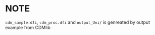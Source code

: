 # NOTE

`cdm_sample.dfi`, `cdm_proc.dfi` and `output_Uni/` is genreated by output example from CDMlib
